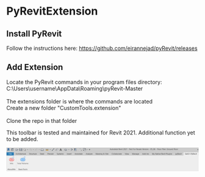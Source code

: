 # PyRevitExtension

## Install PyRevit 
Follow the instructions here: 
https://github.com/eirannejad/pyRevit/releases

## Add Extension 
Locate the PyRevit commands in your program files directory: <br />
C:\Users\username\AppData\Roaming\pyRevit-Master<br /><br />
The extensions folder is where the commands are located<br /> 
Create a new folder "CustomTools.extension" <br /><br />
Clone the repo in that folder<br />

This toolbar is tested and maintained for Revit 2021. Additional function yet to be added. 

![img](https://github.com/stadwalkar/PyRevitExtension/blob/master/Toolbar.png)
